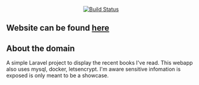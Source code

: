 
<p align="center">
<a href="https://books.jaden.services/book"><img src="https://i.ibb.co/NmqbYc8/the-domain.png" alt="Build Status"></a>
</p>

## Website can be found [here](https://books.jaden.services/book)

## About the domain

A simple Laravel project to display the recent books I've read. This webapp also uses mysql, docker, letsencrypt.
I'm aware sensitive infomation is exposed is only meant to be a showcase. 
